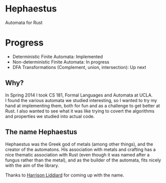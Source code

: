Hephaestus
==========

Automata for Rust


Progress
======
* Deterministic Finite Automata: Implemented  
* Non-deterministic Finite Automata: In progress  
* DFA Transformations (Complement, union, intersection): Up next

Why?
----

In Spring 2014 I took CS 181, Formal Languages and Automata at UCLA.  
I found the various automata we studied interesting, so I wanted to try
my hand at implementing them, both for fun and as a challenge to get better at Rust.
I also wanted to see what it was like trying to covert the algorithms and properties
we studied into actual code.

The name Hephaestus
-------------------

Hephaestus was the Greek god of metals (among other things), and the creator of the automatons.
His association with metals and crafting has a nice thematic association with Rust (even though
it was named after a fungus rather than the metal), and as the builder of the automata, fits nicely
with the aim of the library.

Thanks to [Harrison Liddiard](https://github.com/liddiard) for coming up with the name.
